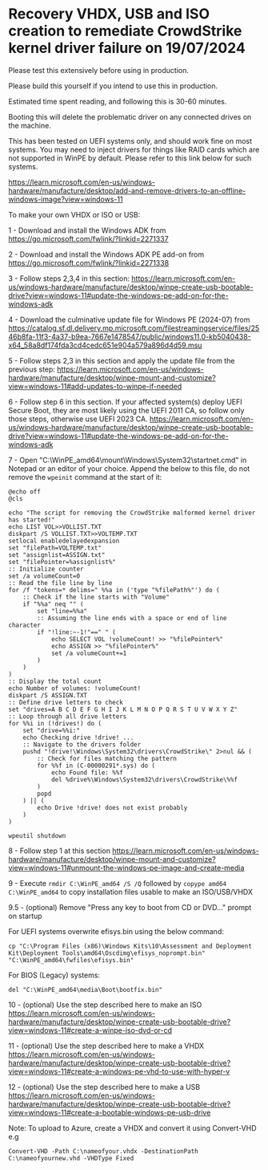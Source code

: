 # Recovery VHDX, USB and ISO creation to remediate CrowdStrike kernel driver failure on 19/07/2024

Please test this extensively before using in production.

Please build this yourself if you intend to use this in production.

Estimated time spent reading, and following this is 30-60 minutes.

Booting this will delete the problematic driver on any connected drives on the machine.

This has been tested on UEFI systems only, and should work fine on most systems. You may need to inject drivers for things like RAID cards which are not supported in WinPE by default. Please refer to this link below for such systems.

https://learn.microsoft.com/en-us/windows-hardware/manufacture/desktop/add-and-remove-drivers-to-an-offline-windows-image?view=windows-11

To make your own VHDX or ISO or USB: 

1 - Download and install the Windows ADK from https://go.microsoft.com/fwlink/?linkid=2271337

2 - Download and install the Windows ADK PE add-on from https://go.microsoft.com/fwlink/?linkid=2271338

3 - Follow steps 2,3,4 in this section: https://learn.microsoft.com/en-us/windows-hardware/manufacture/desktop/winpe-create-usb-bootable-drive?view=windows-11#update-the-windows-pe-add-on-for-the-windows-adk

4 - Download the culminative update file for Windows PE (2024-07) from https://catalog.sf.dl.delivery.mp.microsoft.com/filestreamingservice/files/2546b8fa-11f3-4a37-b9ea-7667e1478547/public/windows11.0-kb5040438-x64_58a8df174fda3cd4cedc651e904a579a896d4d59.msu

5 - Follow steps 2,3 in this section and apply the update file from the previous step: https://learn.microsoft.com/en-us/windows-hardware/manufacture/desktop/winpe-mount-and-customize?view=windows-11#add-updates-to-winpe-if-needed

6 - Follow step 6 in this section. If your affected system(s) deploy UEFI Secure Boot, they are most likely using the UEFI 2011 CA, so follow only those steps, otherwise use UEFI 2023 CA. https://learn.microsoft.com/en-us/windows-hardware/manufacture/desktop/winpe-create-usb-bootable-drive?view=windows-11#update-the-windows-pe-add-on-for-the-windows-adk

7 - Open "C:\WinPE_amd64\mount\Windows\System32\startnet.cmd" in Notepad or an editor of your choice. Append the below to this file, do not remove the ```wpeinit``` command at the start of it:

```
@echo off
@cls

echo "The script for removing the CrowdStrike malformed kernel driver has started!"
echo LIST VOL>>VOLLIST.TXT
diskpart /S VOLLIST.TXT>>VOLTEMP.TXT
setlocal enabledelayedexpansion
set "filePath=VOLTEMP.txt"
set "assignlist=ASSIGN.txt"
set "filePointer=%assignlist%"
:: Initialize counter
set /a volumeCount=0
:: Read the file line by line
for /f "tokens=* delims=" %%a in ('type "%filePath%"') do (
    :: Check if the line starts with "Volume"
    if "%%a" neq "" (
        set "line=%%a"
        :: Assuming the line ends with a space or end of line character
        if "!line:~-1!"==" " (
            echo SELECT VOL !volumeCount! >> "%filePointer%"
            echo ASSIGN >> "%filePointer%"
            set /a volumeCount+=1
        )
    )
)
:: Display the total count
echo Number of volumes: !volumeCount!
diskpart /S ASSIGN.TXT
:: Define drive letters to check
set "drives=A B C D E F G H I J K L M N O P Q R S T U V W X Y Z"
:: Loop through all drive letters
for %%i in (!drives!) do (
    set "drive=%%i:"
    echo Checking drive !drive! ...
    :: Navigate to the drivers folder
    pushd "!drive!\Windows\System32\drivers\CrowdStrike\" 2>nul && (
        :: Check for files matching the pattern
        for %%f in (C-00000291*.sys) do (
            echo Found file: %%f
            del %drive%\Windows\System32\drivers\CrowdStrike\%%f
        )
        popd
    ) || (
        echo Drive !drive! does not exist probably
    )
)

wpeutil shutdown
```

8 - Follow step 1 at this section https://learn.microsoft.com/en-us/windows-hardware/manufacture/desktop/winpe-mount-and-customize?view=windows-11#unmount-the-windows-pe-image-and-create-media

9 - Execute ```rmdir C:\WinPE_amd64 /S /Q``` followed by ```copype amd64 C:\WinPE_amd64``` to copy installation files usable to make an ISO/USB/VHDX

9.5 - (optional) Remove "Press any key to boot from CD or DVD..." prompt on startup

For UEFI systems overwrite efisys.bin using the below command:

```cp "C:\Program Files (x86)\Windows Kits\10\Assessment and Deployment Kit\Deployment Tools\amd64\Oscdimg\efisys_noprompt.bin" "C:\WinPE_amd64\fwfiles\efisys.bin"```

For BIOS (Legacy) systems:

```del "C:\WinPE_amd64\media\Boot\bootfix.bin"```

10 - (optional) Use the step described here to make an ISO https://learn.microsoft.com/en-us/windows-hardware/manufacture/desktop/winpe-create-usb-bootable-drive?view=windows-11#create-a-winpe-iso-dvd-or-cd

11 - (optional) Use the step described here to make a VHDX https://learn.microsoft.com/en-us/windows-hardware/manufacture/desktop/winpe-create-usb-bootable-drive?view=windows-11#create-a-windows-pe-vhd-to-use-with-hyper-v

12 - (optional) Use the step described here to make a USB https://learn.microsoft.com/en-us/windows-hardware/manufacture/desktop/winpe-create-usb-bootable-drive?view=windows-11#create-a-bootable-windows-pe-usb-drive

Note: To upload to Azure, create a VHDX and convert it using Convert-VHD e.g 

```Convert-VHD -Path C:\nameofyour.vhdx -DestinationPath C:\nameofyournew.vhd -VHDType Fixed```
